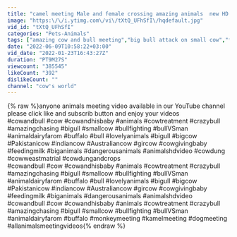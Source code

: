 ```yaml
---
title: "camel meeting Male and female crossing amazing animals  new HD video 2022\/for animals lovers"
image: "https:\/\/i.ytimg.com\/vi\/tXtQ_UFhSfI\/hqdefault.jpg"
vid_id: "tXtQ_UFhSfI"
categories: "Pets-Animals"
tags: ["amazing cow and bull meeting","big bull attack on small cow","full HD video"]
date: "2022-06-09T10:58:22+03:00"
vid_date: "2022-01-23T16:43:27Z"
duration: "PT9M27S"
viewcount: "385545"
likeCount: "392"
dislikeCount: ""
channel: "cow's world"
---
```

{% raw %}anyone animals meeting video available in our YouTube channel please click like and subscrib button and enjoy your videos <br />#cowandbull #cow #cowandhisbaby #animals #cowtreatment #crazybull #amazingchasing #bigull #smallcow #bullfighting #bullVSman #animaldairyfarom #buffalo #bull #lovelyanimals #bigull #bigcow #Pakistanicow #indiancow #Australiancow #gircow #cowgivingbaby #feedingmilk #biganimals #dangerousanimals #animalshdvideo #cowdung #cowweastmatrial #cowdungandcrops<br />#cowandbull #cow #cowandhisbaby #animals #cowtreatment #crazybull #amazingchasing #bigull #smallcow #bullfighting #bullVSman #animaldairyfarom #buffalo #bull #lovelyanimals #bigull #bigcow #Pakistanicow #indiancow #Australiancow #gircow #cowgivingbaby #feedingmilk #biganimals #dangerousanimals #animalshdvideo<br />#cowandbull #cow #cowandhisbaby #animals #cowtreatment #crazybull #amazingchasing #bigull #smallcow #bullfighting #bullVSman #animaldairyfarom #buffalo #monkeymeeting #kamelmeeting #dogmeeting #allanimalsmeetingvideos{% endraw %}
